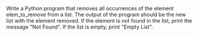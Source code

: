 Write a Python program that removes all occurrences of the element elem_to_remove from a list.
The output of the program should be the new list with the element removed.
If the element is not found in the list, print the message "Not Found".
If the list is empty, print "Empty List".
